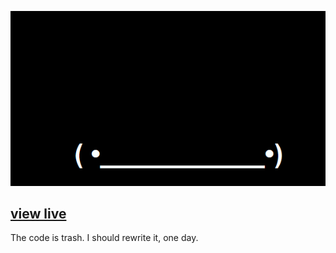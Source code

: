 ![](pics/boy.gif)

## [view live](https://aihe.github.io/dancing-boi)

The code is trash. I should rewrite it, one day.
